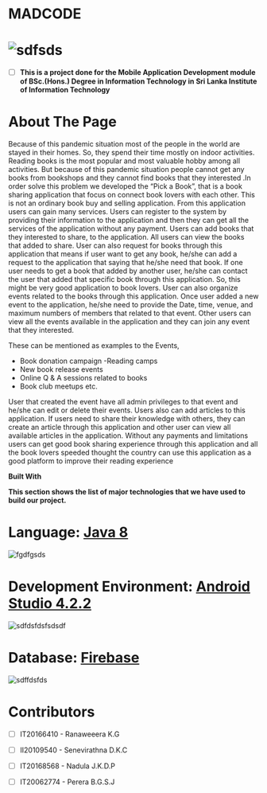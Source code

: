# MADCODE
![sdfsds](https://user-images.githubusercontent.com/86596641/134815932-4e1a584f-7458-41d5-9550-30ddaabf7e1c.png)
=

- [ ] **This is a project done for the Mobile Application Development module of BSc.(Hons.) Degree in Information Technology in Sri Lanka Institute of Information Technology**


About The Page
=

Because of this pandemic situation most of the people in the world are stayed in their homes. So, they spend their time mostly on indoor activities. Reading books is the most popular and most valuable hobby among all activities. But because of this pandemic situation people cannot get any books from bookshops and they cannot find books that they interested .In order solve this problem we developed the “Pick a Book”, that is a book sharing application that focus on connect book lovers  with each other.
This is not an ordinary book buy and selling application. From this application users can gain many services. Users can register to the system by providing their information to the application and then they can get all the services of the application without any payment. Users can add books that they interested  to share, to the application. All users can view the books that added to share. User can also request for books through this application that means if user want to get any book, he/she can add a request to the application that saying that he/she need that book. If one user needs to get a book that added by another user, he/she can contact the user that added that specific book through this application. So, this might be very good application to book lovers.
User can also organize events related to the books through this application. Once user added a new event to the application, he/she need to provide the Date, time, venue, and maximum numbers of members that related to that event. Other users can view all the events available in the application and they can join any event that they interested.


These can be mentioned as examples to the Events,
-	Book donation campaign
-Reading camps
-	New book release events
-	Online Q & A sessions related to books
-	Book club meetups etc.

User that created the event have all admin privileges to that event and he/she can edit or delete their events.
Users also can add articles to this application. If users need to share their knowledge with others, they can create an article through this application and other user can view all available articles in the application. Without any payments and limitations users can get good book sharing experience through this application and all the book lovers speeded thought the country  can use this application as a good platform to improve their reading experience

**Built With**

**This section shows the list of major technologies that we have used to build our project.**

Language: [Java 8](url)
=
![fgdfgsds](https://user-images.githubusercontent.com/86596641/134816475-983746a8-bb10-484a-b436-560a42955637.png)


Development Environment: [Android Studio 4.2.2](url) 
=
![sdfdsfdsfsdsdf](https://user-images.githubusercontent.com/86596641/134816592-0032bc51-d778-409a-b2ae-b334f455e4be.png)



Database: [Firebase](url)
=

![sdffdsfds](https://user-images.githubusercontent.com/86596641/134816658-9d81aea3-6d38-419f-9142-5ff94de01c84.png)



Contributors
=
- [ ]  IT20166410 - Ranaweeera K.G 
- [ ]  II20109540 - Senevirathna D.K.C
- [ ]  IT20168568 - Nadula J.K.D.P
- [ ]  IT20062774 - Perera B.G.S.J



